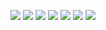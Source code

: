 ![](http://loenwind.info/eio/Basic_Capacitor_Bank.png) ![](http://loenwind.info/eio/Basic_Capacitor_Bank_2.png)
![](http://loenwind.info/eio/Capacitor_Bank.png) ![](http://loenwind.info/eio/Capacitor_Bank_2.png)
![](http://loenwind.info/eio/Vibrant_Capacitor_Bank.png) ![](http://loenwind.info/eio/Vibrant_Capacitor_Bank_2.png)
![](http://loenwind.info/eio/Creative_Capacitor_Bank.png)